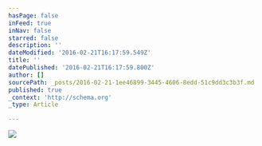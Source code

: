 ```yaml
---
hasPage: false
inFeed: true
inNav: false
starred: false
description: ''
dateModified: '2016-02-21T16:17:59.549Z'
title: ''
datePublished: '2016-02-21T16:17:59.800Z'
author: []
sourcePath: _posts/2016-02-21-1ee46899-3445-4606-8edd-51c9dd3c3b3f.md
published: true
_context: 'http://schema.org'
_type: Article

---
```

![](https://the-grid-user-content.s3-us-west-2.amazonaws.com/15aacb9e-6bda-49d0-875f-d7f2bd98c186.png)